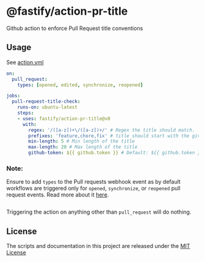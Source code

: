 # @fastify/action-pr-title

Github action to enforce Pull Request title conventions

## Usage

See [action.yml](./action.yml)

```yaml
on:
  pull_request:
    types: [opened, edited, synchronize, reopened]

jobs:
  pull-request-title-check:
    runs-on: ubuntu-latest
    steps:
    - uses: fastify/action-pr-title@v0
      with:
        regex: '/([a-z])+\/([a-z])+/' # Regex the title should match.
        prefixes: 'feature,chore,fix' # title should start with the given prefix
        min-length: 5 # Min length of the title
        max-length: 20 # Max length of the title
        github-token: ${{ github.token }} # Default: ${{ github.token }}
```

### Note:
Ensure to add `types` to the Pull requests webhook event as by default workflows are triggered only 
for `opened`, `synchronize`, or `reopened` pull request events. Read more about 
it [here](https://docs.github.com/en/actions/using-workflows/events-that-trigger-workflows#pull_request). 

```yaml
```

Triggering the action on anything other than `pull_request` will do nothing.



## License
The scripts and documentation in this project are released under the [MIT License](./LICENSE)
